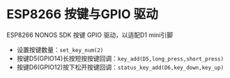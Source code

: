 # ESP8266 按键与GPIO 驱动

ESP8266 NONOS SDK 按键 GPIO 驱动，以适配D1 mini引脚
* 设置按键数量：`set_key_num(2)`
* 按键D5(GPIO14)长按短按按键回调：`key_add(D5,long_press,short_press)`
* 按键D6(GPIO12)按下松开按键回调：`status_key_add(D6,key_down,key_up)`
